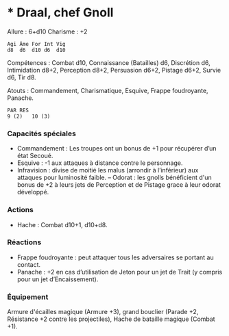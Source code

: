 
# * Draal, chef Gnoll

Allure : 6+d10
Charisme : +2

	Agi	Âme	For	Int	Vig
	d8	d6	d10	d6	d10

Compétences : Combat d10, Connaissance (Batailles) d6, Discrétion d6, Intimidation d8+2, Perception d8+2, Persuasion d6+2, Pistage d6+2, Survie d6, Tir d8.

Atouts : Commandement, Charismatique, Esquive, Frappe foudroyante, Panache.

	PAR	RES
	9 (2)	10 (3)

### Capacités spéciales
- Commandement : Les troupes ont un bonus de +1 pour récupérer d’un état Secoué.
- Esquive : -1 aux attaques à distance contre le personnage.
- Infravision : divise de moitié les malus (arrondir à l’inférieur) aux attaques pour luminosité faible.
– Odorat : les gnolls bénéficient d'un bonus de +2 à leurs jets de Perception  et de Pistage grace à leur odorat développé.

### Actions
- Hache : Combat d10+1, d10+d8.

### Réactions 
- Frappe foudroyante : peut attaquer tous les adversaires se portant au contact.
- Panache : +2 en cas d’utilisation de Jeton pour un jet de Trait (y compris pour un jet d’Encaissement).

### Équipement
Armure d'écailles magique (Armure +3), grand bouclier (Parade +2, Résistance +2 contre les projectiles), Hache de bataille magique (Combat +1).
